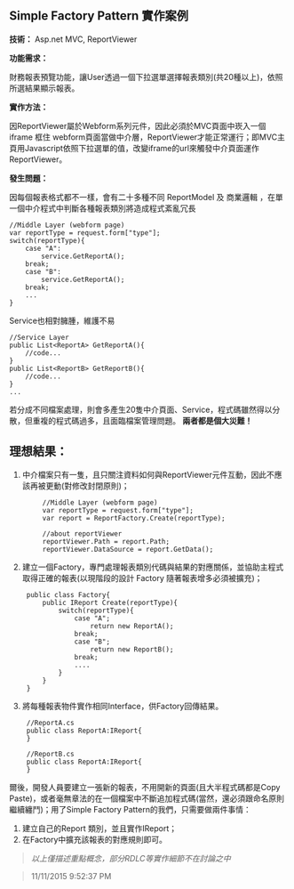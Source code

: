 ## Simple Factory Pattern 實作案例 ##

**技術：**
Asp.net MVC, ReportViewer

**功能需求：**

財務報表預覽功能，讓User透過一個下拉選單選擇報表類別(共20種以上)，依照所選結果顯示報表。

**實作方法：**

因ReportViewer屬於Webform系列元件，因此必須於MVC頁面中崁入一個iframe 框住 webform頁面當做中介層，ReportViewer才能正常運行；即MVC主頁用Javascript依照下拉選單的值，改變iframe的url來觸發中介頁面運作ReportViewer。

**發生問題：**

因每個報表格式都不一樣，會有二十多種不同 ReportModel 及 商業邏輯 ，在單一個中介程式中判斷各種報表類別將造成程式紊亂冗長

    
    //Middle Layer (webform page) 
	var reportType = request.form["type"]; 	
	switch(reportType){
		case "A":
			service.GetReportA();
		break;
		case "B":
			service.GetReportA();
		break;
		...
    }


Service也相對臃腫，維護不易


	//Service Layer
	public List<ReportA> GetReportA(){
		//code...
	}
	public List<ReportB> GetReportB(){
		//code...
	}
	...

若分成不同檔案處理，則會多產生20隻中介頁面、Service，程式碼雖然得以分散，但重複的程式碼過多，且面臨檔案管理問題。
**兩者都是個大災難！**




## 理想結果： ##

1. 中介檔案只有一隻，且只關注資料如何與ReportViewer元件互動，因此不應該再被更動(對修改封閉原則)；


	 		//Middle Layer (webform page) 
			var reportType = request.form["type"];
			var report = ReportFactory.Create(reportType);
			
			//about reportViewer
			reportViewer.Path = report.Path;
			reportViewer.DataSource = report.GetData();
1. 建立一個Factory，專門處理報表類別代碼與結果的對應關係，並協助主程式取得正確的報表(以現階段的設計 Factory 隨著報表增多必須被擴充)；
		
  		public class Factory{
			public IReport Create(reportType){
				switch(reportType){
					case "A";
						return new ReportA();
					break;
					case "B";
						return new ReportB();
					break;
					....
				}
			}
		}

1. 將每種報表物件實作相同Interface，供Factory回傳結果。


		//ReportA.cs
		public class ReportA:IReport{
		}

		//ReportB.cs
		public class ReportA:IReport{
		}

爾後，開發人員要建立一張新的報表，不用開新的頁面(且大半程式碼都是Copy Paste)，或者毫無章法的在一個檔案中不斷追加程式碼(當然，還必須跟命名原則繼續纏鬥)；用了Simple Factory Pattern的我們，只需要做兩件事情：

1. 建立自己的Report 類別，並且實作IReport；
1. 在Factory中擴充該報表的對應規則即可。



> *以上僅描述重點概念，部分RDLC等實作細節不在討論之中*


> 11/11/2015 9:52:37 PM 
